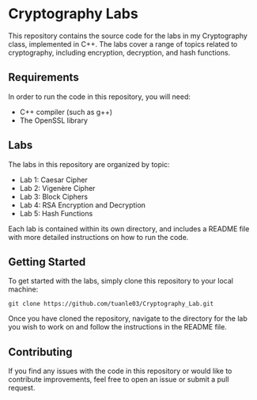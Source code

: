 # Cryptography Labs
This repository contains the source code for the labs in my Cryptography class, implemented in C++. The labs cover a range of topics related to cryptography, including encryption, decryption, and hash functions.

## Requirements
In order to run the code in this repository, you will need:

- C++ compiler (such as g++)
- The OpenSSL library
## Labs
The labs in this repository are organized by topic:

- Lab 1: Caesar Cipher
- Lab 2: Vigenère Cipher
- Lab 3: Block Ciphers
- Lab 4: RSA Encryption and Decryption
- Lab 5: Hash Functions

Each lab is contained within its own directory, and includes a README file with more detailed instructions on how to run the code.

## Getting Started
To get started with the labs, simply clone this repository to your local machine:

```git clone https://github.com/tuanle03/Cryptography_Lab.git```

Once you have cloned the repository, navigate to the directory for the lab you wish to work on and follow the instructions in the README file.

## Contributing
If you find any issues with the code in this repository or would like to contribute improvements, feel free to open an issue or submit a pull request.
